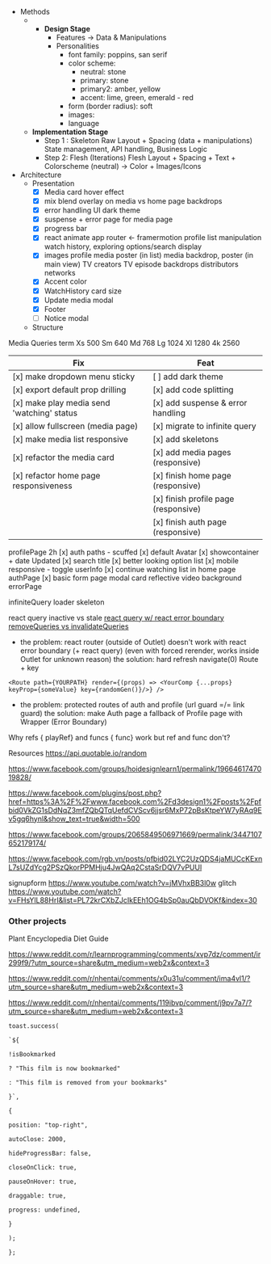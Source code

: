 
- Methods
	- - **Design Stage**
		- Features -> Data & Manipulations
		- Personalities
			- font family: poppins, san serif
			- color scheme: 
				- neutral: stone
				- primary: stone
				- primary2: amber, yellow
				- accent: lime, green, emerald - red
			- form (border radius): soft
			- images: 
			- language
	-  **Implementation Stage**
		- Step 1 : Skeleton
			Raw Layout + Spacing  (data + manipulations)
			State management, API handling, Business Logic
		- Step 2: Flesh (Iterations)
			Flesh Layout + Spacing + Text + Colorscheme (neutral) -> Color + Images/Icons
- Architecture
	- Presentation	
		- [x] Media card hover effect
		- [x] mix blend overlay on media vs home page backdrops
		- [x] error handling UI dark theme
		- [x]  suspense + error page for media page
		- [x] progress bar
		- [x] react animate
			app router <- framermotion
			profile list manipulation
			watch history, exploring options/search display
		- [x] images
			profile
			media poster (in list)
			media backdrop, poster (in main view)
			TV creators
			TV episode backdrops
			distributors
			networks
		- [x] Accent color		
		- [x] WatchHistory card size
		- [x] Update media modal
		- [x] Footer
		- [ ] Notice modal
	- Structure



Media Queries term
Xs 500
Sm 640
Md 768
Lg 1024
Xl 1280
4k 2560

| Fix                                        | Feat                                 |
| ------------------------------------------ | ------------------------------------ |
| [x] make dropdown menu sticky              | [ ] add dark theme                   |
| [x] export default prop drilling           | [x] add code splitting               |
| [x] make play media send 'watching' status | [x] add suspense & error handling    |
| [x] allow fullscreen (media page)          | [x] migrate to infinite query        |
| [x] make media list responsive             | [x] add skeletons                    |
| [x] refactor the media card                | [x] add media pages (responsive)     |
| [x] refactor home page responsiveness      | [x] finish home page (responsive)    |
|                                            | [x] finish profile page (responsive) |
|                                            | [x] finish auth page (responsive)    |

profilePage 2h
	[x] auth paths - scuffed
	[x] default Avatar
	[x] showcontainer + date Updated
	[x] search title
	[x] better looking option list
	[x] mobile responsive - toggle userInfo
	[x] continue watching list in home page
authPage
	[x] basic form
	page
		modal card reflective
		video background 
errorPage

infiniteQuery
	loader
	skeleton

react query
	inactive vs stale
	[react query w/ react error boundary](https://github.com/TanStack/query/discussions/3393)
	[removeQueries vs invalidateQueries](https://github.com/TanStack/query/discussions/3169)
- the problem: react router (outside of Outlet) doesn't work with react error boundary (+ react query) (even with forced rerender, works inside Outlet for unknown reason)
 the solution: hard refresh
	navigate(0)
	Route + key
```
<Route path={YOURPATH} render={(props) => <YourComp {...props} keyProp={someValue} key={randomGen()}/>} />
```
- the problem: protected routes of auth and profile (url guard =/= link guard)
the solution: make Auth page a fallback of Profile page with Wrapper (Error Boundary)

Why refs { playRef} and funcs { func} work but ref and func don't?

Resources
https://api.quotable.io/random

https://www.facebook.com/groups/hoidesignlearn1/permalink/1966461747019828/

https://www.facebook.com/plugins/post.php?href=https%3A%2F%2Fwww.facebook.com%2Fd3design1%2Fposts%2Fpfbid0VkZG1sDdNqZ3mfZQbQTqUefdCVScv6jjsr6MxP72pBsKtpeYW7yRAq9Ev5gq6hynl&show_text=true&width=500

https://www.facebook.com/groups/2065849506971669/permalink/3447107652179174/

https://www.facebook.com/rgb.vn/posts/pfbid02LYC2UzQDS4jaMUCcKExnL7sUZdYcg2PSzQkorPPMHju4JwQAq2CstaSrDQV7vPUUl

signupform https://www.youtube.com/watch?v=jMVhxBB3l0w
glitch https://www.youtube.com/watch?v=FHsYlL88HrI&list=PL72krCXbZJcIkEEh1OG4bSp0auQbDVOKf&index=30

### **Other projects**

Plant Encyclopedia
Diet Guide

https://www.reddit.com/r/learnprogramming/comments/xvp7dz/comment/ir299f9/?utm_source=share&utm_medium=web2x&context=3

https://www.reddit.com/r/nhentai/comments/x0u31u/comment/ima4vl1/?utm_source=share&utm_medium=web2x&context=3

https://www.reddit.com/r/nhentai/comments/119ibvp/comment/j9pv7a7/?utm_source=share&utm_medium=web2x&context=3





```
toast.success(

`${

!isBookmarked

? "This film is now bookmarked"

: "This film is removed from your bookmarks"

}`,

{

position: "top-right",

autoClose: 2000,

hideProgressBar: false,

closeOnClick: true,

pauseOnHover: true,

draggable: true,

progress: undefined,

}

);

};
```